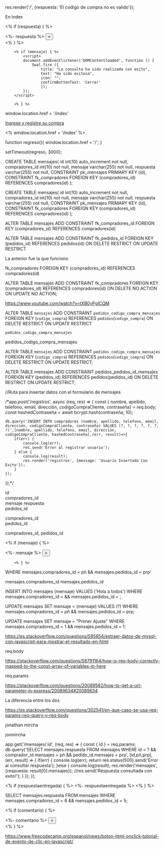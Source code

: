 res.render('/', {respuesta: 'El codigo de compra no es valido'});


En Index

<% if (respuesta) { %>
        <div class="alert">
            <%- respuesta %>
            <button class = "close-btn" onclick = "this.parentElement.style.display = 'none';">&times;</button> 
        </div>
<% } %>


<script src="https://cdn.jsdelivr.net/npm/sweetalert2@11"></script>
        <% if (mensaje) { %>
            <script>   
            document.addEventlistener('DOMContentloaded', function () {
                Swal.fire ({
                    title: "La consulta ha sido realizada con exito",
                    text: "Ha sido exitosa",
                    icon: "",
                    confirmButtonText: 'Cerrar'
                    });
            });
        </script>

        <% } %>

window.location.href = '/index'

<a href="registros" class="about__cta">Ingrese y registre su compra</a>

<% window.location.href = '/index' %>

function regreso(){
  window.location.href = '/';
}

setTimeout(regreso, 3000);

CREATE TABLE mensajes(
id int(10) auto_increment not null,
compradores_id int(10) not null,
mensaje varchar(255) not null,
respuesta varchar(255) not null,
CONSTRAINT pk_mensajes PRIMARY KEY (id),
CONSTRAINT fk_compradores FOREIGN KEY (compradores_id) REFERENCES compradores(id)
);


CREATE TABLE mensajes(
id int(10) auto_increment not null,
compradores_id int(10) not null,
mensaje varchar(255) not null,
respuesta varchar(255) not null,
CONSTRAINT pk_mensajes PRIMARY KEY (id),
CONSTRAINT fk_compradores FOREIGN KEY (compradores_id) REFERENCES compradores(id)
);


ALTER TABLE mensajes ADD CONSTRAINT fk_compradores_id FOREIGN KEY (compradores_id) REFERENCES compradores(id)

ALTER TABLE mensajes ADD CONSTRAINT fk_pedidos_id FOREIGN KEY (pedidos_id) REFERENCES pedidos(id) ON DELETE RESTRICT ON UPDATE RESTRICT

La anterior fue la que funciono



fk_compradores FOREIGN KEY (compradores_id) REFERENCES compradores(id)

ALTER TABLE mensajes ADD CONSTRAINT fk_compradores FOREIGN KEY (compradores_id) REFERENCES compradores(id) ON DELETE NO ACTION ON UPDATE NO ACTION;

https://www.youtube.com/watch?v=tXB0yPgICQM

ALTER TABLE `mensajes` ADD CONSTRAINT `pedidos_codigo_compra_mensajes` FOREIGN KEY (`codigo_compra`) REFERENCES `pedidos`(`codigo_compra`) ON DELETE RESTRICT ON UPDATE RESTRICT


`pedidos_codigo_compra_mensajes`

pedidos_codigo_compra_mensajes


ALTER TABLE `mensajes` ADD CONSTRAINT `pedidos_codigo_compra_mensajes` FOREIGN KEY (`codigo_compra`) REFERENCES `pedidos`(`codigo_compra`) ON DELETE RESTRICT ON UPDATE RESTRICT;


ALTER TABLE mensajes ADD CONSTRAINT pedidos_pedidos_id_mensajes FOREIGN KEY (pedidos_id) REFERENCES pedidos(pedidos_id) ON DELETE RESTRICT ON UPDATE RESTRICT;

//Ruta para insertar datos con el formulario de mensajes

/*app.post('/registros', async (req, res) => {
    const { nombre, apellido, telefono, email, dirección, codigoCompraCliente, contraseña} = req.body;
    const hashedContraseña = await bcrypt.hash(contraseña, 10);

    db.query('INSERT INTO compradores (nombre, apellido, telefono, email, dirección, codigoCompraCliente, contraseña) VALUES (?, ?, ?, ?, ?, ?, ?)',[nombre, apellido, telefono, email, dirección, codigoCompraCliente, hashedContraseña],(err, result)=>{
        if(err) {
            console.log(err);
            res.send('Error al registrar usuario');
        } else {
            console.log(result);
            res.render('registros', {message: 'Usuario Insertado Con Exito'});    
        }
    });
});*/

id	
compradores_id	
mensaje	
respuesta	
pedidos_id


compradores_id	
pedidos_id


compradores_id, pedidos_id


<% if (mensaje) { %>
            <div class="alert">
                <%- mensaje %>
                <button class = "close-btn" onclick = "this.parentElement.style.display = 'none';">&times;</button>
                  <script>
                  function regreso(){
                    window.location.href = '/';
                  }
                  setTimeout(regreso, 6000);
                  </script>
            </div>
            
    
        <% } %>


WHERE mensajes.compradores_id = pñ  && mensajes.pedidos_id = prp'

mensajes.compradores_id	
mensajes.pedidos_id

INSERT INTO mensajes (mensaje) VALUES ('Hola a todos') WHERE mensajes.compradores_id =  && mensajes.pedidos_id = ;

UPDATE mensajes SET mensaje = (mensaje) VALUES (?) WHERE mensajes.compradores_id = pñ  && mensajes.pedidos_id = prp;

UPDATE mensajes SET mensaje = "Primer Ajuste" WHERE mensajes.compradores_id = 1  && mensajes.pedidos_id = 1;


https://es.stackoverflow.com/questions/595654/extraer-datos-de-mysql-con-javascript-para-mostrar-el-resultado-en-html

req.body

https://stackoverflow.com/questions/58791164/how-is-req-body-correctly-mapped-to-the-const-array-of-variables-in-here

req.params

https://stackoverflow.com/questions/20089582/how-to-get-a-url-parameter-in-express/20089634#20089634

La diferencia entre los dos

https://es.stackoverflow.com/questions/302541/en-que-caso-se-usa-req-params-req-query-y-req-body

jonathan mircha

jonmircha

app.get('/mensajes/:id', (req, res) => {
    const { id } = req.params;
    db.query('SELECT mensajes.respuesta FROM mensajes WHERE id = ? && comprador_id.mensajes = pñ && pedido_id.mensajes = prp', [id,pñ,prp], (err, result) => {
        if(err) {
            console.log(err);
            return res.status(500).send('Error al consultar respuesta');
        }else {
            console.log(result);
            res.render('mensajes', {respuesta: result[0].mensajes});
            //res.send('Respuesta consultada con exito!');
        }
    });
});

<% if (respuestaentregada) { %>
                            <%- respuestaentregada %>
                              <script>
                              function regreso(){
                                window.location.href = '/';
                              }
                              setTimeout(regreso, 6000);
                              </script>
                    <% } %>



SELECT mensajes.respuesta FROM mensajes WHERE mensajes.compradores_id = 6 && mensajes.pedidos_id = 5;


<% if (comentario) { %>
        <div class="alert">
            <%- comentario %>
            <button class = "close-btn" onclick = "this.parentElement.style.display = 'none';">&times;</button>
              <script>
              function regreso(){
                window.location.href = '/';
              }
              setTimeout(regreso, 6000);
              </script>
        </div>
<% } %>
	
https://www.freecodecamp.org/espanol/news/boton-html-onclick-tutorial-de-evento-de-clic-en-javascript/
	
	
	




`  `



`  `
